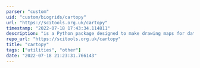 ```yaml
---
parser: "custom"
uid: "custom/biogrids/cartopy"
url: "https://scitools.org.uk/cartopy"
timestamp: "2022-07-18 17:43:34.114811"
description: "is a Python package designed to make drawing maps for data analysis and visualisation easy."
repo_url: "https://scitools.org.uk/cartopy"
title: "cartopy"
tags: ["utilities", "other"]
date: "2022-07-18 21:23:31.766143"
---
```

